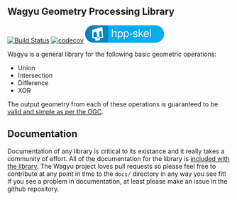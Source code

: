 ## Wagyu Geometry Processing Library

[![Build Status](https://travis-ci.com/mapbox/wagyu.svg?branch=master)](https://travis-ci.com/mapbox/wagyu)
[![codecov](https://codecov.io/gh/mapbox/wagyu/branch/master/graph/badge.svg)](https://codecov.io/gh/mapbox/wagyu)
[![hpp-skel](https://raw.githubusercontent.com/mapbox/cpp/master/assets/hpp-skel-badge_blue.svg)](https://github.com/mapbox/hpp-skel)

Wagyu is a general library for the following basic geometric operations:

* Union
* Intersection
* Difference
* XOR

The output geometry from each of these operations is guaranteed to be [valid and simple as per the OGC](http://postgis.net/docs/using_postgis_dbmanagement.html#OGC_Validity).

## Documentation

Documentation of any library is critical to its existance and it really takes a community of effort. All of the documentation for the library is [included with the library](https://github.com/mapbox/wagyu/blob/master/docs/README.md). The Wagyu project loves pull requests so please feel free to contribute at any point in time to the `docs/` directory in any way you see fit! If you see a problem in documentation, at least please make an issue in the github repository. 
